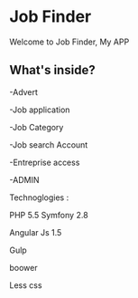 Job Finder
========================

Welcome to Job Finder, My APP

What's inside?
--------------

-Advert

-Job application

-Job Category

-Job search Account

-Entreprise access

-ADMIN


Technoglogies :

PHP 5.5
Symfony 2.8

Angular Js 1.5

Gulp

boower

Less css


